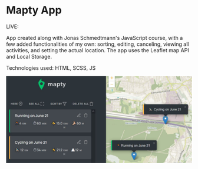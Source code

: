 # Mapty App

LIVE: 

App created along with Jonas Schmedtmann's JavaScript course, with a few added functionalities of my own: sorting, editing, canceling, viewing all activities, and setting the actual location. The app uses the Leaflet map API and Local Storage.

Technologies used:
HTML, SCSS, JS

![view on application](./mapty.JPG)
